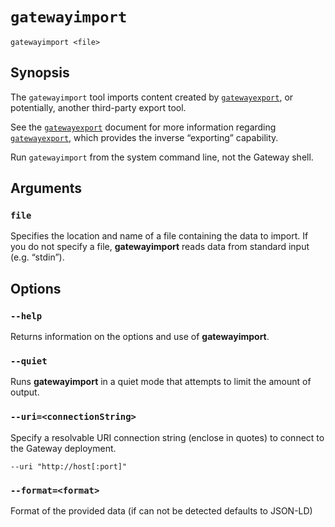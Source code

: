 # `gatewayimport`

```
gatewayimport <file>
```

## Synopsis

The `gatewayimport` tool imports content created by [`gatewayexport`](gatewayexport.md), or potentially, another third-party export tool.

See the [`gatewayexport`](gatewayexport.md) document for more information regarding [`gatewayexport`](gatewayexport.md), which provides the inverse “exporting” capability.

Run `gatewayimport` from the system command line, not the Gateway shell.

## Arguments

### `file`

Specifies the location and name of a file containing the data to import. If you do not specify a file, **gatewayimport** reads data from standard input (e.g. “stdin”).

## Options

### `--help`

Returns information on the options and use of **gatewayimport**.

### `--quiet`

Runs **gatewayimport** in a quiet mode that attempts to limit the amount of output.

### `--uri=<connectionString>`

Specify a resolvable URI connection string (enclose in quotes) to connect to the Gateway deployment.

```
--uri "http://host[:port]"
```

### `--format=<format>`

Format of the provided data (if can not be detected defaults to JSON-LD)
